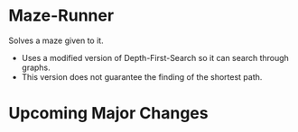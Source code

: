 # Maze-Runner
Solves a maze given to it.
- Uses a modified version of Depth-First-Search so it can search through graphs.
- This version does not guarantee the finding of the shortest path.
# Upcoming Major Changes
